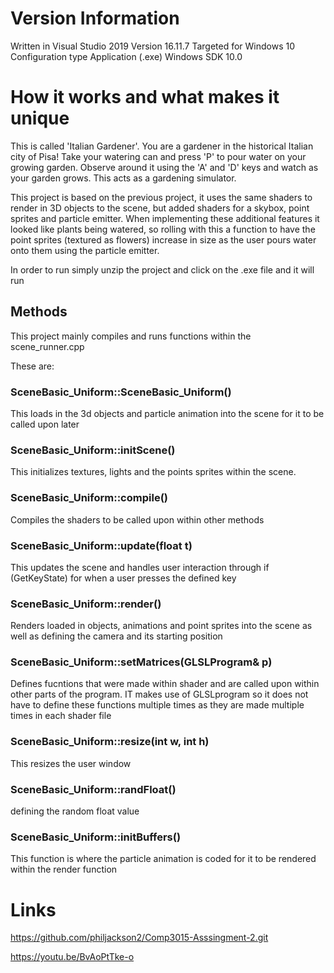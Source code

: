 # Version Information 
Written in Visual Studio 2019 Version 16.11.7 
Targeted for Windows 10 
Configuration type  Application (.exe)
Windows SDK 10.0


# How it works and what makes it unique
This is called 'Italian Gardener'. You are a gardener in the historical Italian city of Pisa! Take your watering can and press 'P' to pour water on your growing garden. Observe around it using the 'A' and 'D' keys and watch as your garden grows. This acts as a gardening simulator. 

This project is based on the previous project, it uses the same shaders to render in 3D objects to the scene, but added shaders for a skybox, point sprites and particle emitter. When implementing these additional features it looked like plants being watered, so rolling with this a function to have the point sprites (textured as flowers) increase in size as the user pours water onto them using the particle emitter. 


In order to run simply unzip the project and click on the .exe file and it will run 



## Methods

This project mainly compiles and runs functions within the scene_runner.cpp 

These  are:

### SceneBasic_Uniform::SceneBasic_Uniform() 
This loads in the 3d objects and particle animation into the scene for it to be called upon later 


### SceneBasic_Uniform::initScene()
This initializes textures, lights and the points sprites within the scene. 

### SceneBasic_Uniform::compile()
Compiles the shaders to be called upon within other methods 

### SceneBasic_Uniform::update(float t)
This updates the scene and handles user interaction through if (GetKeyState) for when a user presses the defined key 
### SceneBasic_Uniform::render()
Renders loaded in objects, animations and point sprites into the scene as well as defining the camera and its starting position 
### SceneBasic_Uniform::setMatrices(GLSLProgram& p)
Defines fucntions that were made within shader and are called upon within other parts of the program. IT makes use of GLSLprogram so it does not have to define these functions multiple times as they are made multiple times in each shader file 



### SceneBasic_Uniform::resize(int w, int h)
This resizes the user window
### SceneBasic_Uniform::randFloat()
defining the random float value 
### SceneBasic_Uniform::initBuffers()
This function is where the particle animation is coded for it to be rendered within the render function 

# Links
https://github.com/philjackson2/Comp3015-Asssingment-2.git





https://youtu.be/BvAoPtTke-o
